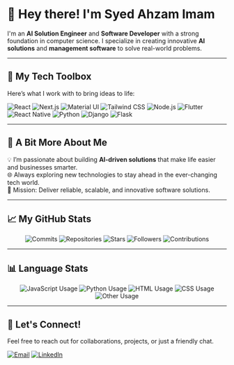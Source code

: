 # 👋 Hey there! I'm Syed Ahzam Imam

I'm an **AI Solution Engineer** and **Software Developer** with a strong foundation in computer science. I specialize in creating innovative **AI solutions** and **management software** to solve real-world problems.

---

## 🔧 My Tech Toolbox  
Here’s what I work with to bring ideas to life:  

<p align="left">
  <img src="https://img.shields.io/badge/React-61DAFB?style=for-the-badge&logo=react&logoColor=black" alt="React" />
  <img src="https://img.shields.io/badge/Next.js-000000?style=for-the-badge&logo=nextdotjs&logoColor=white" alt="Next.js" />
  <img src="https://img.shields.io/badge/Material_UI-0081CB?style=for-the-badge&logo=mui&logoColor=white" alt="Material UI" />
  <img src="https://img.shields.io/badge/Tailwind_CSS-06B6D4?style=for-the-badge&logo=tailwindcss&logoColor=white" alt="Tailwind CSS" />
  <img src="https://img.shields.io/badge/Node.js-339933?style=for-the-badge&logo=nodedotjs&logoColor=white" alt="Node.js" />
  <img src="https://img.shields.io/badge/Flutter-02569B?style=for-the-badge&logo=flutter&logoColor=white" alt="Flutter" />
  <img src="https://img.shields.io/badge/React_Native-61DAFB?style=for-the-badge&logo=react&logoColor=black" alt="React Native" />
  <img src="https://img.shields.io/badge/Python-3776AB?style=for-the-badge&logo=python&logoColor=white" alt="Python" />
  <img src="https://img.shields.io/badge/Django-092E20?style=for-the-badge&logo=django&logoColor=white" alt="Django" />
  <img src="https://img.shields.io/badge/Flask-000000?style=for-the-badge&logo=flask&logoColor=white" alt="Flask" />
</p>

---

## 🚀 A Bit More About Me  
💡 I’m passionate about building **AI-driven solutions** that make life easier and businesses smarter.  
🌐 Always exploring new technologies to stay ahead in the ever-changing tech world.  
🎯 Mission: Deliver reliable, scalable, and innovative software solutions.

---

## 📈 My GitHub Stats  
<p align="center">
  <img src="https://img.shields.io/badge/Commits-1.2k-blue?style=for-the-badge" alt="Commits" />
  <img src="https://img.shields.io/badge/Repositories-35-green?style=for-the-badge" alt="Repositories" />
  <img src="https://img.shields.io/badge/Stars-150-yellow?style=for-the-badge" alt="Stars" />
  <img src="https://img.shields.io/badge/Followers-500+-brightgreen?style=for-the-badge" alt="Followers" />
  <img src="https://img.shields.io/badge/Contributions-2.5k-purple?style=for-the-badge" alt="Contributions" />
</p>

---

## 📊 Language Stats  
<p align="center">
  <img src="https://img.shields.io/badge/JavaScript-40%25-orange?style=for-the-badge" alt="JavaScript Usage" />
  <img src="https://img.shields.io/badge/Python-30%25-blue?style=for-the-badge" alt="Python Usage" />
  <img src="https://img.shields.io/badge/HTML-10%25-red?style=for-the-badge" alt="HTML Usage" />
  <img src="https://img.shields.io/badge/CSS-10%25-blueviolet?style=for-the-badge" alt="CSS Usage" />
  <img src="https://img.shields.io/badge/Other-10%25-lightgrey?style=for-the-badge" alt="Other Usage" />
</p>


---

## 💬 Let's Connect!  
Feel free to reach out for collaborations, projects, or just a friendly chat.  
<p>
  <a href="mailto:ahmedrazasiddiqi@gmail.com"><img src="https://img.shields.io/badge/Email-D14836?style=for-the-badge&logo=gmail&logoColor=white" alt="Email" /></a>
  <a href="https://www.linkedin.com/in/ahmed-raza-24b32833a"><img src="https://img.shields.io/badge/LinkedIn-0077B5?style=for-the-badge&logo=linkedin&logoColor=white" alt="LinkedIn" /></a>
</p>
